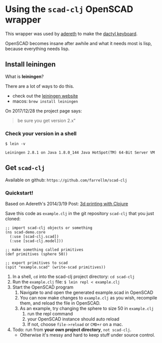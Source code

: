 # Using the `scad-clj` OpenSCAD wrapper

This wrapper was used by [adereth](https://twitter.com/adereth) to make the [dactyl keyboard](https://github.com/adereth/dactyl-keyboard).

OpenSCAD becomes insane after awhile and what it needs most is lisp, because everything needs lisp.


## Install leiningen

What is **leiningen**? 

There are a lot of ways to do this.

- check out the [leiningen website](https://leiningen.org/)
- macos: `brew install leiningen`

On 2017/12/28 the project page says:

> be sure you get version 2.x"

### Check your version in a shell

```
$ lein -v

Leiningen 2.8.1 on Java 1.8.0_144 Java HotSpot(TM) 64-Bit Server VM
```

## Get `scad-clj`

Available on github: `https://github.com/farrellm/scad-clj`


### Quickstart!

Based on Adereth's 2014/3/19 Post: [3d printing with Clojure](http://adereth.github.io/blog/2014/04/09/3d-printing-with-clojure/)

Save this code as `example.clj` in the git repository `scad-clj` that you just cloned:

```
;; import scad-clj objects or something
(ns scad-demo.core
  (:use [scad-clj.scad])
  (:use [scad-clj.model]))

;; make something called primitives
(def primitives (sphere 50))

;; export primitives to scad
(spit "example.scad" (write-scad primitives))
```

1. In a shell, `cd` into the scad-clj project directory: `cd scad-clj`
1. Run the `example.clj` file: `$ lein repl < example.clj`
1. Start the OpenSCAD program
	1. Navigate to and open the generated example.scad in OpenSCAD
	1. You can now make changes to `example.clj` as you wish, recompile them, and reload the file in OpenSCAD.
	1. As an example, try changing the sphere to size 50 in `example.clj`
		1. run the repl command
		1. your OpenSCAD instance should auto reload
		1. If not, choose `file->reload` or `CMD+r` on a mac.
1. Todo: run from **your own project directory**, `not scad-clj`.
	- Otherwise it's messy and hard to keep stuff under source control.
